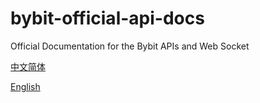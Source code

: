 # bybit-official-api-docs

Official Documentation for the Bybit APIs and Web Socket

[中文简体](./zh_cn/README.md)

[English](./en/README.md)
